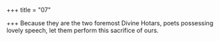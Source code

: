 +++
title = "07"

+++
Because they are the two foremost Divine Hotars, poets possessing  lovely speech,
let them perform this sacrifice of ours.